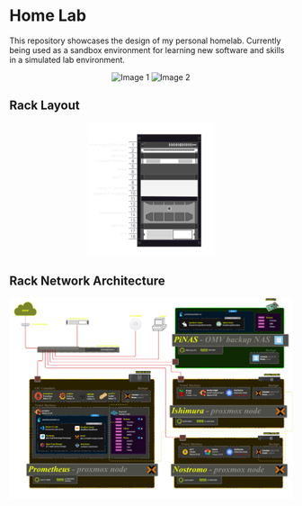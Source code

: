 # Home Lab

This repository showcases the design of my personal homelab. Currently being used as a sandbox environment for learning new software and skills in a simulated lab environment.

<p align="center">
  <img src="/src/DSCF1167.jpg" alt="Image 1" width="45%"/>
  <img src="/src/DSCF1168.jpg" alt="Image 2" width="45%"/>
</p>

## Rack Layout
<p align="center">
  <img src="/src/rack.drawio.png" width="45%"/>
</p>

## Rack Network Architecture
<p align="center">
  <img src="/src/Arch.drawio.png"/>
</p>
